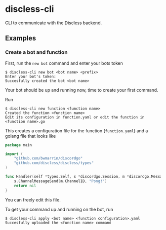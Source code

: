 # discless-cli
CLI to communicate with the Discless backend.

## Examples
### Create a bot and function
First, run the `new bot` command and enter your bots token
```shell
$ discless-cli new bot <bot name> <prefix>
Enter your bot's token: 
Succesfully created the bot <bot name>
```
Your bot should be up and running now, time to create your first command.

Run
```shell
$ discless-cli new function <function name>
Created the function <function name>
Edit its configuration in function.yaml or edit the function in <function name>.go
```
This creates a configuration file for the function (`function.yaml`) and a golang file that looks like
```go
package main

import (
	"github.com/bwmarrin/discordgo"
	"github.com/discless/discless/types"
)

func Handler(self *types.Self, s *discordgo.Session, m *discordgo.MessageCreate, args []string) error {
	s.ChannelMessageSend(m.ChannelID, "Pong!")
	return nil
}
```
You can freely edit this file.

To get your command up and running on the bot, run
```shell
$ discless-cli apply <bot name> <function configuration>.yaml
Succesfully uploaded the <function name> command
```